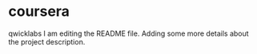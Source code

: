# coursera
qwicklabs
I am editing the README file. Adding some more details about the project description.
